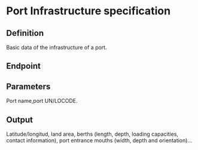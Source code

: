 # Port Infrastructure specification

## Definition
Basic data of the infrastructure of a port.
## Endpoint
## Parameters
Port name,port UN/LOCODE.
## Output 
Latitude/longitud, land area, berths (length, depth, loading capacities, contact information), port entrance mouths (width, depth and orientation)...
